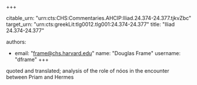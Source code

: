 +++


citable_urn: "urn:cts:CHS:Commentaries.AHCIP:Iliad.24.374-24.377.tjkvZbc"
target_urn: "urn:cts:greekLit:tlg0012.tlg001:24.374-24.377"
title: "Iliad 24.374-24.377"

authors:
- email: "frame@chs.harvard.edu"
  name: "Douglas Frame"
  username: "dframe"
+++

<p>quoted and translated; analysis of the role of nóos in the encounter between Priam and Hermes</p>